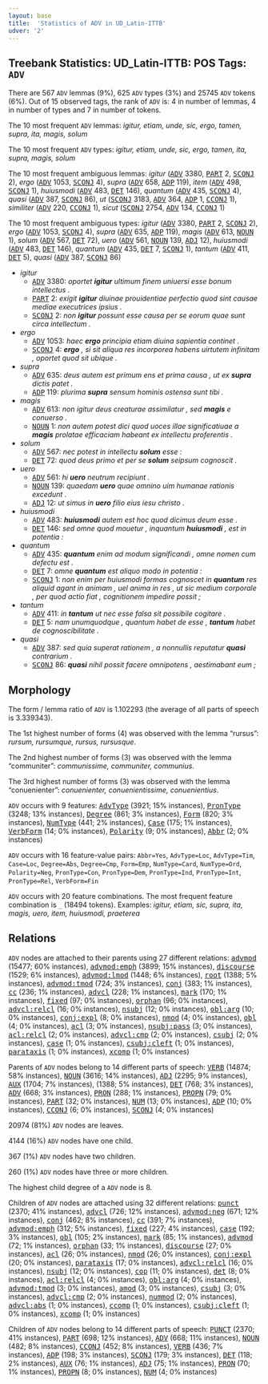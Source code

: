 ```yaml
---
layout: base
title:  'Statistics of ADV in UD_Latin-ITTB'
udver: '2'
---
```


## Treebank Statistics: UD_Latin-ITTB: POS Tags: `ADV`

There are 567 `ADV` lemmas (9%), 625 `ADV` types (3%) and 25745 `ADV` tokens (6%).
Out of 15 observed tags, the rank of `ADV` is: 4 in number of lemmas, 4 in number of types and 7 in number of tokens.

The 10 most frequent `ADV` lemmas: <em>igitur, etiam, unde, sic, ergo, tamen, supra, ita, magis, solum</em>

The 10 most frequent `ADV` types:  <em>igitur, etiam, unde, sic, ergo, tamen, ita, supra, magis, solum</em>

The 10 most frequent ambiguous lemmas: <em>igitur</em> (<tt><a href="la_ittb-pos-ADV.html">ADV</a></tt> 3380, <tt><a href="la_ittb-pos-PART.html">PART</a></tt> 2, <tt><a href="la_ittb-pos-SCONJ.html">SCONJ</a></tt> 2), <em>ergo</em> (<tt><a href="la_ittb-pos-ADV.html">ADV</a></tt> 1053, <tt><a href="la_ittb-pos-SCONJ.html">SCONJ</a></tt> 4), <em>supra</em> (<tt><a href="la_ittb-pos-ADV.html">ADV</a></tt> 658, <tt><a href="la_ittb-pos-ADP.html">ADP</a></tt> 119), <em>item</em> (<tt><a href="la_ittb-pos-ADV.html">ADV</a></tt> 498, <tt><a href="la_ittb-pos-SCONJ.html">SCONJ</a></tt> 1), <em>huiusmodi</em> (<tt><a href="la_ittb-pos-ADV.html">ADV</a></tt> 483, <tt><a href="la_ittb-pos-DET.html">DET</a></tt> 146), <em>quantum</em> (<tt><a href="la_ittb-pos-ADV.html">ADV</a></tt> 435, <tt><a href="la_ittb-pos-SCONJ.html">SCONJ</a></tt> 4), <em>quasi</em> (<tt><a href="la_ittb-pos-ADV.html">ADV</a></tt> 387, <tt><a href="la_ittb-pos-SCONJ.html">SCONJ</a></tt> 86), <em>ut</em> (<tt><a href="la_ittb-pos-SCONJ.html">SCONJ</a></tt> 3183, <tt><a href="la_ittb-pos-ADV.html">ADV</a></tt> 364, <tt><a href="la_ittb-pos-ADP.html">ADP</a></tt> 1, <tt><a href="la_ittb-pos-CCONJ.html">CCONJ</a></tt> 1), <em>similiter</em> (<tt><a href="la_ittb-pos-ADV.html">ADV</a></tt> 220, <tt><a href="la_ittb-pos-CCONJ.html">CCONJ</a></tt> 1), <em>sicut</em> (<tt><a href="la_ittb-pos-SCONJ.html">SCONJ</a></tt> 2754, <tt><a href="la_ittb-pos-ADV.html">ADV</a></tt> 134, <tt><a href="la_ittb-pos-CCONJ.html">CCONJ</a></tt> 1)

The 10 most frequent ambiguous types:  <em>igitur</em> (<tt><a href="la_ittb-pos-ADV.html">ADV</a></tt> 3380, <tt><a href="la_ittb-pos-PART.html">PART</a></tt> 2, <tt><a href="la_ittb-pos-SCONJ.html">SCONJ</a></tt> 2), <em>ergo</em> (<tt><a href="la_ittb-pos-ADV.html">ADV</a></tt> 1053, <tt><a href="la_ittb-pos-SCONJ.html">SCONJ</a></tt> 4), <em>supra</em> (<tt><a href="la_ittb-pos-ADV.html">ADV</a></tt> 635, <tt><a href="la_ittb-pos-ADP.html">ADP</a></tt> 119), <em>magis</em> (<tt><a href="la_ittb-pos-ADV.html">ADV</a></tt> 613, <tt><a href="la_ittb-pos-NOUN.html">NOUN</a></tt> 1), <em>solum</em> (<tt><a href="la_ittb-pos-ADV.html">ADV</a></tt> 567, <tt><a href="la_ittb-pos-DET.html">DET</a></tt> 72), <em>uero</em> (<tt><a href="la_ittb-pos-ADV.html">ADV</a></tt> 561, <tt><a href="la_ittb-pos-NOUN.html">NOUN</a></tt> 139, <tt><a href="la_ittb-pos-ADJ.html">ADJ</a></tt> 12), <em>huiusmodi</em> (<tt><a href="la_ittb-pos-ADV.html">ADV</a></tt> 483, <tt><a href="la_ittb-pos-DET.html">DET</a></tt> 146), <em>quantum</em> (<tt><a href="la_ittb-pos-ADV.html">ADV</a></tt> 435, <tt><a href="la_ittb-pos-DET.html">DET</a></tt> 7, <tt><a href="la_ittb-pos-SCONJ.html">SCONJ</a></tt> 1), <em>tantum</em> (<tt><a href="la_ittb-pos-ADV.html">ADV</a></tt> 411, <tt><a href="la_ittb-pos-DET.html">DET</a></tt> 5), <em>quasi</em> (<tt><a href="la_ittb-pos-ADV.html">ADV</a></tt> 387, <tt><a href="la_ittb-pos-SCONJ.html">SCONJ</a></tt> 86)


* <em>igitur</em>
  * <tt><a href="la_ittb-pos-ADV.html">ADV</a></tt> 3380: <em>oportet <b>igitur</b> ultimum finem uniuersi esse bonum intellectus .</em>
  * <tt><a href="la_ittb-pos-PART.html">PART</a></tt> 2: <em>exigit <b>igitur</b> diuinae prouidentiae perfectio quod sint causae mediae executrices ipsius .</em>
  * <tt><a href="la_ittb-pos-SCONJ.html">SCONJ</a></tt> 2: <em>non <b>igitur</b> possunt esse causa per se eorum quae sunt circa intellectum .</em>
* <em>ergo</em>
  * <tt><a href="la_ittb-pos-ADV.html">ADV</a></tt> 1053: <em>haec <b>ergo</b> principia etiam diuina sapientia continet .</em>
  * <tt><a href="la_ittb-pos-SCONJ.html">SCONJ</a></tt> 4: <em><b>ergo</b> , si sit aliqua res incorporea habens uirtutem infinitam , oportet quod sit ubique .</em>
* <em>supra</em>
  * <tt><a href="la_ittb-pos-ADV.html">ADV</a></tt> 635: <em>deus autem est primum ens et prima causa , ut ex <b>supra</b> dictis patet .</em>
  * <tt><a href="la_ittb-pos-ADP.html">ADP</a></tt> 119: <em>plurima <b>supra</b> sensum hominis ostensa sunt tibi .</em>
* <em>magis</em>
  * <tt><a href="la_ittb-pos-ADV.html">ADV</a></tt> 613: <em>non igitur deus creaturae assimilatur , sed <b>magis</b> e conuerso .</em>
  * <tt><a href="la_ittb-pos-NOUN.html">NOUN</a></tt> 1: <em>non autem potest dici quod uoces illae significatiuae a <b>magis</b> prolatae efficaciam habeant ex intellectu proferentis .</em>
* <em>solum</em>
  * <tt><a href="la_ittb-pos-ADV.html">ADV</a></tt> 567: <em>nec potest in intellectu <b>solum</b> esse :</em>
  * <tt><a href="la_ittb-pos-DET.html">DET</a></tt> 72: <em>quod deus primo et per se <b>solum</b> seipsum cognoscit .</em>
* <em>uero</em>
  * <tt><a href="la_ittb-pos-ADV.html">ADV</a></tt> 561: <em>hi <b>uero</b> neutrum recipiunt .</em>
  * <tt><a href="la_ittb-pos-NOUN.html">NOUN</a></tt> 139: <em>quaedam <b>uero</b> quae omnino uim humanae rationis excedunt .</em>
  * <tt><a href="la_ittb-pos-ADJ.html">ADJ</a></tt> 12: <em>ut simus in <b>uero</b> filio eius iesu christo .</em>
* <em>huiusmodi</em>
  * <tt><a href="la_ittb-pos-ADV.html">ADV</a></tt> 483: <em><b>huiusmodi</b> autem est hoc quod dicimus deum esse .</em>
  * <tt><a href="la_ittb-pos-DET.html">DET</a></tt> 146: <em>sed omne quod mouetur , inquantum <b>huiusmodi</b> , est in potentia :</em>
* <em>quantum</em>
  * <tt><a href="la_ittb-pos-ADV.html">ADV</a></tt> 435: <em><b>quantum</b> enim ad modum significandi , omne nomen cum defectu est .</em>
  * <tt><a href="la_ittb-pos-DET.html">DET</a></tt> 7: <em>omne <b>quantum</b> est aliquo modo in potentia :</em>
  * <tt><a href="la_ittb-pos-SCONJ.html">SCONJ</a></tt> 1: <em>non enim per huiusmodi formas cognoscet in <b>quantum</b> res aliquid agant in animam , uel anima in res , ut sic medium corporale , per quod actio fiat , cognitionem impedire possit ;</em>
* <em>tantum</em>
  * <tt><a href="la_ittb-pos-ADV.html">ADV</a></tt> 411: <em>in <b>tantum</b> ut nec esse falsa sit possibile cogitare .</em>
  * <tt><a href="la_ittb-pos-DET.html">DET</a></tt> 5: <em>nam unumquodque , quantum habet de esse , <b>tantum</b> habet de cognoscibilitate .</em>
* <em>quasi</em>
  * <tt><a href="la_ittb-pos-ADV.html">ADV</a></tt> 387: <em>sed quia superat rationem , a nonnullis reputatur <b>quasi</b> contrarium .</em>
  * <tt><a href="la_ittb-pos-SCONJ.html">SCONJ</a></tt> 86: <em><b>quasi</b> nihil possit facere omnipotens , aestimabant eum ;</em>

## Morphology

The form / lemma ratio of `ADV` is 1.102293 (the average of all parts of speech is 3.339343).

The 1st highest number of forms (4) was observed with the lemma “rursus”: <em>rursum, rursumque, rursus, rursusque</em>.

The 2nd highest number of forms (3) was observed with the lemma “communiter”: <em>communissime, communiter, communius</em>.

The 3rd highest number of forms (3) was observed with the lemma “conuenienter”: <em>conuenienter, conuenientissime, conuenientius</em>.

`ADV` occurs with 9 features: <tt><a href="la_ittb-feat-AdvType.html">AdvType</a></tt> (3921; 15% instances), <tt><a href="la_ittb-feat-PronType.html">PronType</a></tt> (3248; 13% instances), <tt><a href="la_ittb-feat-Degree.html">Degree</a></tt> (861; 3% instances), <tt><a href="la_ittb-feat-Form.html">Form</a></tt> (820; 3% instances), <tt><a href="la_ittb-feat-NumType.html">NumType</a></tt> (441; 2% instances), <tt><a href="la_ittb-feat-Case.html">Case</a></tt> (175; 1% instances), <tt><a href="la_ittb-feat-VerbForm.html">VerbForm</a></tt> (14; 0% instances), <tt><a href="la_ittb-feat-Polarity.html">Polarity</a></tt> (9; 0% instances), <tt><a href="la_ittb-feat-Abbr.html">Abbr</a></tt> (2; 0% instances)

`ADV` occurs with 16 feature-value pairs: `Abbr=Yes`, `AdvType=Loc`, `AdvType=Tim`, `Case=Loc`, `Degree=Abs`, `Degree=Cmp`, `Form=Emp`, `NumType=Card`, `NumType=Ord`, `Polarity=Neg`, `PronType=Con`, `PronType=Dem`, `PronType=Ind`, `PronType=Int`, `PronType=Rel`, `VerbForm=Fin`

`ADV` occurs with 20 feature combinations.
The most frequent feature combination is `_` (18494 tokens).
Examples: <em>igitur, etiam, sic, supra, ita, magis, uero, item, huiusmodi, praeterea</em>


## Relations

`ADV` nodes are attached to their parents using 27 different relations: <tt><a href="la_ittb-dep-advmod.html">advmod</a></tt> (15477; 60% instances), <tt><a href="la_ittb-dep-advmod-emph.html">advmod:emph</a></tt> (3899; 15% instances), <tt><a href="la_ittb-dep-discourse.html">discourse</a></tt> (1529; 6% instances), <tt><a href="la_ittb-dep-advmod-lmod.html">advmod:lmod</a></tt> (1448; 6% instances), <tt><a href="la_ittb-dep-root.html">root</a></tt> (1388; 5% instances), <tt><a href="la_ittb-dep-advmod-tmod.html">advmod:tmod</a></tt> (724; 3% instances), <tt><a href="la_ittb-dep-conj.html">conj</a></tt> (383; 1% instances), <tt><a href="la_ittb-dep-cc.html">cc</a></tt> (236; 1% instances), <tt><a href="la_ittb-dep-advcl.html">advcl</a></tt> (228; 1% instances), <tt><a href="la_ittb-dep-mark.html">mark</a></tt> (170; 1% instances), <tt><a href="la_ittb-dep-fixed.html">fixed</a></tt> (97; 0% instances), <tt><a href="la_ittb-dep-orphan.html">orphan</a></tt> (96; 0% instances), <tt><a href="la_ittb-dep-advcl-relcl.html">advcl:relcl</a></tt> (16; 0% instances), <tt><a href="la_ittb-dep-nsubj.html">nsubj</a></tt> (12; 0% instances), <tt><a href="la_ittb-dep-obl-arg.html">obl:arg</a></tt> (10; 0% instances), <tt><a href="la_ittb-dep-conj-expl.html">conj:expl</a></tt> (8; 0% instances), <tt><a href="la_ittb-dep-nmod.html">nmod</a></tt> (4; 0% instances), <tt><a href="la_ittb-dep-obl.html">obl</a></tt> (4; 0% instances), <tt><a href="la_ittb-dep-acl.html">acl</a></tt> (3; 0% instances), <tt><a href="la_ittb-dep-nsubj-pass.html">nsubj:pass</a></tt> (3; 0% instances), <tt><a href="la_ittb-dep-acl-relcl.html">acl:relcl</a></tt> (2; 0% instances), <tt><a href="la_ittb-dep-advcl-cmp.html">advcl:cmp</a></tt> (2; 0% instances), <tt><a href="la_ittb-dep-csubj.html">csubj</a></tt> (2; 0% instances), <tt><a href="la_ittb-dep-case.html">case</a></tt> (1; 0% instances), <tt><a href="la_ittb-dep-csubj-cleft.html">csubj:cleft</a></tt> (1; 0% instances), <tt><a href="la_ittb-dep-parataxis.html">parataxis</a></tt> (1; 0% instances), <tt><a href="la_ittb-dep-xcomp.html">xcomp</a></tt> (1; 0% instances)

Parents of `ADV` nodes belong to 14 different parts of speech: <tt><a href="la_ittb-pos-VERB.html">VERB</a></tt> (14874; 58% instances), <tt><a href="la_ittb-pos-NOUN.html">NOUN</a></tt> (3616; 14% instances), <tt><a href="la_ittb-pos-ADJ.html">ADJ</a></tt> (2295; 9% instances), <tt><a href="la_ittb-pos-AUX.html">AUX</a></tt> (1704; 7% instances),  (1388; 5% instances), <tt><a href="la_ittb-pos-DET.html">DET</a></tt> (768; 3% instances), <tt><a href="la_ittb-pos-ADV.html">ADV</a></tt> (668; 3% instances), <tt><a href="la_ittb-pos-PRON.html">PRON</a></tt> (288; 1% instances), <tt><a href="la_ittb-pos-PROPN.html">PROPN</a></tt> (79; 0% instances), <tt><a href="la_ittb-pos-PART.html">PART</a></tt> (32; 0% instances), <tt><a href="la_ittb-pos-NUM.html">NUM</a></tt> (13; 0% instances), <tt><a href="la_ittb-pos-ADP.html">ADP</a></tt> (10; 0% instances), <tt><a href="la_ittb-pos-CCONJ.html">CCONJ</a></tt> (6; 0% instances), <tt><a href="la_ittb-pos-SCONJ.html">SCONJ</a></tt> (4; 0% instances)

20974 (81%) `ADV` nodes are leaves.

4144 (16%) `ADV` nodes have one child.

367 (1%) `ADV` nodes have two children.

260 (1%) `ADV` nodes have three or more children.

The highest child degree of a `ADV` node is 8.

Children of `ADV` nodes are attached using 32 different relations: <tt><a href="la_ittb-dep-punct.html">punct</a></tt> (2370; 41% instances), <tt><a href="la_ittb-dep-advcl.html">advcl</a></tt> (726; 12% instances), <tt><a href="la_ittb-dep-advmod-neg.html">advmod:neg</a></tt> (671; 12% instances), <tt><a href="la_ittb-dep-conj.html">conj</a></tt> (462; 8% instances), <tt><a href="la_ittb-dep-cc.html">cc</a></tt> (391; 7% instances), <tt><a href="la_ittb-dep-advmod-emph.html">advmod:emph</a></tt> (312; 5% instances), <tt><a href="la_ittb-dep-fixed.html">fixed</a></tt> (227; 4% instances), <tt><a href="la_ittb-dep-case.html">case</a></tt> (192; 3% instances), <tt><a href="la_ittb-dep-obl.html">obl</a></tt> (105; 2% instances), <tt><a href="la_ittb-dep-mark.html">mark</a></tt> (85; 1% instances), <tt><a href="la_ittb-dep-advmod.html">advmod</a></tt> (72; 1% instances), <tt><a href="la_ittb-dep-orphan.html">orphan</a></tt> (33; 1% instances), <tt><a href="la_ittb-dep-discourse.html">discourse</a></tt> (27; 0% instances), <tt><a href="la_ittb-dep-acl.html">acl</a></tt> (26; 0% instances), <tt><a href="la_ittb-dep-nmod.html">nmod</a></tt> (26; 0% instances), <tt><a href="la_ittb-dep-conj-expl.html">conj:expl</a></tt> (20; 0% instances), <tt><a href="la_ittb-dep-parataxis.html">parataxis</a></tt> (17; 0% instances), <tt><a href="la_ittb-dep-advcl-relcl.html">advcl:relcl</a></tt> (16; 0% instances), <tt><a href="la_ittb-dep-nsubj.html">nsubj</a></tt> (12; 0% instances), <tt><a href="la_ittb-dep-cop.html">cop</a></tt> (11; 0% instances), <tt><a href="la_ittb-dep-det.html">det</a></tt> (8; 0% instances), <tt><a href="la_ittb-dep-acl-relcl.html">acl:relcl</a></tt> (4; 0% instances), <tt><a href="la_ittb-dep-obl-arg.html">obl:arg</a></tt> (4; 0% instances), <tt><a href="la_ittb-dep-advmod-tmod.html">advmod:tmod</a></tt> (3; 0% instances), <tt><a href="la_ittb-dep-amod.html">amod</a></tt> (3; 0% instances), <tt><a href="la_ittb-dep-csubj.html">csubj</a></tt> (3; 0% instances), <tt><a href="la_ittb-dep-advcl-cmp.html">advcl:cmp</a></tt> (2; 0% instances), <tt><a href="la_ittb-dep-nummod.html">nummod</a></tt> (2; 0% instances), <tt><a href="la_ittb-dep-advcl-abs.html">advcl:abs</a></tt> (1; 0% instances), <tt><a href="la_ittb-dep-ccomp.html">ccomp</a></tt> (1; 0% instances), <tt><a href="la_ittb-dep-csubj-cleft.html">csubj:cleft</a></tt> (1; 0% instances), <tt><a href="la_ittb-dep-xcomp.html">xcomp</a></tt> (1; 0% instances)

Children of `ADV` nodes belong to 14 different parts of speech: <tt><a href="la_ittb-pos-PUNCT.html">PUNCT</a></tt> (2370; 41% instances), <tt><a href="la_ittb-pos-PART.html">PART</a></tt> (698; 12% instances), <tt><a href="la_ittb-pos-ADV.html">ADV</a></tt> (668; 11% instances), <tt><a href="la_ittb-pos-NOUN.html">NOUN</a></tt> (482; 8% instances), <tt><a href="la_ittb-pos-CCONJ.html">CCONJ</a></tt> (452; 8% instances), <tt><a href="la_ittb-pos-VERB.html">VERB</a></tt> (436; 7% instances), <tt><a href="la_ittb-pos-ADP.html">ADP</a></tt> (198; 3% instances), <tt><a href="la_ittb-pos-SCONJ.html">SCONJ</a></tt> (179; 3% instances), <tt><a href="la_ittb-pos-DET.html">DET</a></tt> (118; 2% instances), <tt><a href="la_ittb-pos-AUX.html">AUX</a></tt> (76; 1% instances), <tt><a href="la_ittb-pos-ADJ.html">ADJ</a></tt> (75; 1% instances), <tt><a href="la_ittb-pos-PRON.html">PRON</a></tt> (70; 1% instances), <tt><a href="la_ittb-pos-PROPN.html">PROPN</a></tt> (8; 0% instances), <tt><a href="la_ittb-pos-NUM.html">NUM</a></tt> (4; 0% instances)

